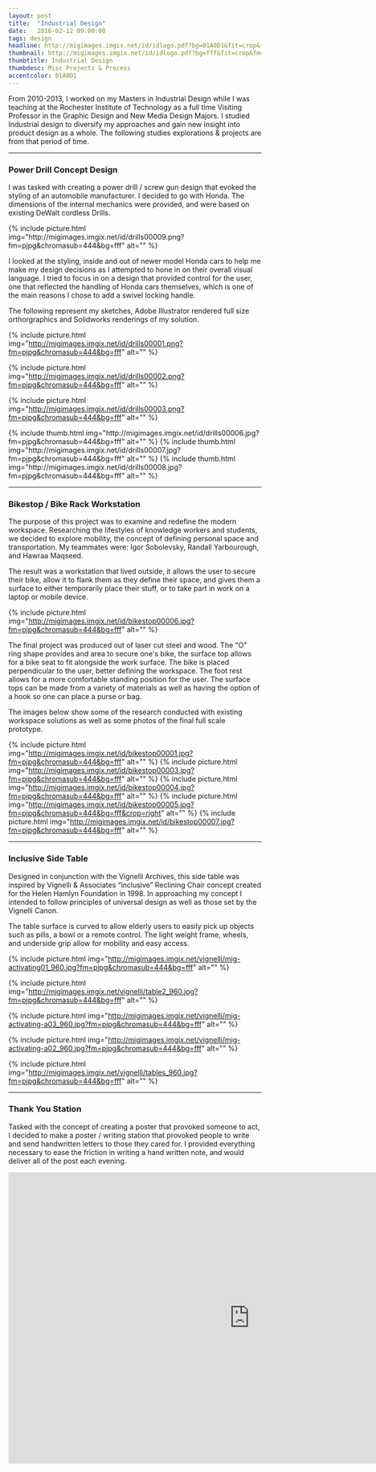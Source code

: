 ```yaml
---
layout: post
title:  "Industrial Design"
date:   2016-02-12 09:00:00
tags: design
headline: http://migimages.imgix.net/id/idlogo.pdf?bg=01A0D1&fit=crop&fm=png8&h=320&&w=1000&fm=png8&colorquant=48&fit=fill
thumbnail: http://migimages.imgix.net/id/idlogo.pdf?bg=fff&fit=crop&fm=png8&colorquant=48&pad=8
thumbtitle: Industrial Design
thumbdesc: Misc Projects & Process
accentcolor: 01A0D1
---
```


<section>
<p>From 2010-2013, I worked on my Masters in Industrial Design while I was teaching at the Rochester Institute of Technology as a full time Visiting Professor in the Graphic Design and New Media Design Majors. I studied Industrial design to diversify my approaches and gain new insight into product design as a whole. The following studies explorations & projects are from that period of time.</p>
</section>

<section>
<hr>
<h3>Power Drill Concept Design</h3>	
<p>I was tasked with creating a power drill / screw gun design that evoked the styling of an automobile manufacturer. I decided to go with Honda. The dimensions of the internal mechanics were provided, and were based on existing DeWalt cordless Drills.</p>
</section>
{% include picture.html img="http://migimages.imgix.net/id/drills00009.png?fm=pjpg&chromasub=444&bg=fff" alt="" %}
<section>
<p>
I looked at the styling, inside and out of newer model Honda cars to help me make my design decisions as I attempted to hone in on their overall visual language. I tried to focus in on a design that provided control for the user, one that reflected the handling of Honda cars themselves, which is one of the main reasons I chose to add a swivel locking handle.</p>
<p>
The following represent my sketches, Adobe Illustrator rendered full size orthorgraphics and Solidworks renderings of my solution.</p>
</section>

{% include picture.html img="http://migimages.imgix.net/id/drills00001.png?fm=pjpg&chromasub=444&bg=fff" alt="" %}

{% include picture.html img="http://migimages.imgix.net/id/drills00002.png?fm=pjpg&chromasub=444&bg=fff" alt="" %}

{% include picture.html img="http://migimages.imgix.net/id/drills00003.png?fm=pjpg&chromasub=444&bg=fff" alt="" %}

<section class="thumblist">
{% include thumb.html img="http://migimages.imgix.net/id/drills00006.jpg?fm=pjpg&chromasub=444&bg=fff" alt="" %}
{% include thumb.html img="http://migimages.imgix.net/id/drills00007.jpg?fm=pjpg&chromasub=444&bg=fff" alt="" %}
{% include thumb.html img="http://migimages.imgix.net/id/drills00008.jpg?fm=pjpg&chromasub=444&bg=fff" alt="" %}
</section>

<section>

<hr>

<h3>Bikestop / Bike Rack Workstation</h3>	
<p>The purpose of this project was to examine and redefine the modern workspace. Researching the lifestyles of knowledge workers and students, we decided to explore mobility, the concept of defining personal space and transportation. My teammates were: Igor Sobolevsky, Randall Yarbourough, and Hawraa Maqseed.</p>

<p>The result was a workstation that lived outside, it allows the user to secure their bike, allow it to flank them as they define their space, and gives them a surface to either temporarily place their stuff, or to take part in work on a laptop or mobile device.</p>
</section>

{% include picture.html img="http://migimages.imgix.net/id/bikestop00006.jpg?fm=pjpg&chromasub=444&bg=fff" alt="" %}

<section>
<p>The final project was produced out of laser cut steel and wood. The "O" ring shape provides and area to secure one's bike, the surface top allows for a bike seat to fit alongside the work surface. The bike is placed perpendicular to the user, better defining the workspace. The foot rest allows for a more comfortable standing position for the user. The surface tops can be made from a variety of materials as well as having the option of a hook so one can place a purse or bag.
</p>
<p>
The images below show some of the research conducted with existing workspace solutions as well as some photos of the final full scale prototype.</p>
</section>

{% include picture.html img="http://migimages.imgix.net/id/bikestop00001.jpg?fm=pjpg&chromasub=444&bg=fff" alt="" %}
{% include picture.html img="http://migimages.imgix.net/id/bikestop00003.jpg?fm=pjpg&chromasub=444&bg=fff" alt="" %}
{% include picture.html img="http://migimages.imgix.net/id/bikestop00004.jpg?fm=pjpg&chromasub=444&bg=fff" alt="" %}
{% include picture.html img="http://migimages.imgix.net/id/bikestop00005.jpg?fm=pjpg&chromasub=444&bg=fff&crop=right" alt="" %}
{% include picture.html img="http://migimages.imgix.net/id/bikestop00007.jpg?fm=pjpg&chromasub=444&bg=fff" alt="" %}



<section>
	<hr>
	<h3>Inclusive Side Table</h3>
	<p>Designed in conjunction with the Vignelli Archives, this side table was inspired by Vignelli & Associates “inclusive” Reclining Chair concept created for the Helen Hamlyn Foundation in 1998. In approaching my concept I intended to follow principles of universal design as well as those set by the Vignelli Canon.</p>
	<p>The table surface is curved to allow elderly users to easily pick up objects such as pills, a bowl or a remote control. The light weight frame, wheels, and underside grip allow for mobility and easy access.</p>
</p>
</section>

{% include picture.html img="http://migimages.imgix.net/vignelli/mig-activating01_960.jpg?fm=pjpg&chromasub=444&bg=fff" alt="" %}

{% include picture.html img="http://migimages.imgix.net/vignelli/table2_960.jpg?fm=pjpg&chromasub=444&bg=fff" alt="" %}

{% include picture.html img="http://migimages.imgix.net/vignelli/mig-activating-a03_960.jpg?fm=pjpg&chromasub=444&bg=fff" alt="" %}

{% include picture.html img="http://migimages.imgix.net/vignelli/mig-activating-a02_960.jpg?fm=pjpg&chromasub=444&bg=fff" alt="" %}

{% include picture.html img="http://migimages.imgix.net/vignelli/tables_960.jpg?fm=pjpg&chromasub=444&bg=fff" alt="" %}


<section>
<hr>
<h3>Thank You Station</h3>
<p>Tasked with the concept of creating a poster that provoked someone to act, I decided to make a poster / writing station that provoked people to write and send handwritten letters to those they cared for. I provided everything necessary to ease the friction in writing a hand written note, and would deliver all of the post each evening.</p>

</section>


<div class="video-container">
	<iframe width="960" height="580" src="https://www.youtube.com/embed/ZTUzqcgXIuA?rel=0&showinfo=0" frameborder="0" allowfullscreen class="youtube"></iframe>
</div>

<!-- <section>
<h3>Graduate Study / Sanitation design for Rural Haiti. </h3>
<p> As part of a collaborative project with Engineering Students, we were challenged with designing solutions that promoted good sanitation in Haiti. My group was assigned Rural Haiti with a focus on social issues. We focused on the user experience, ease of cleanup as well as women and children for our design. Please watch the video I produced below for more information. The video was produced in After Effects. All of the models and renders were done in Solidworks Photoview 360. My teammates were: Igor Sobolevsky, Jongsoo Gang, and Zachary Deats.</p>

<figure>
<img src="http://migimages.imgix.net/id/toti1_960.jpg" alt="Design for Sanitation">
</figure>

<div class="video-container">
	<iframe width="960" height="580" src="https://www.youtube.com/embed/MWHEHr1DpT0?rel=0&showinfo=0" frameborder="0" allowfullscreen class="youtube"></iframe>
</div>



<p>We wanted our device to be accessible, clean, and make use of existing assistive technologies for a more universal design, and one that can be fabricated making use parts that have already been manufactured.</p>

</section> -->

